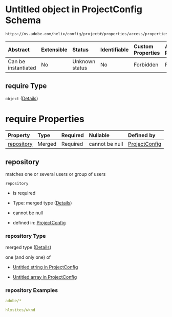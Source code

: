 # Untitled object in ProjectConfig Schema

```txt
https://ns.adobe.com/helix/config/project#/properties/access/properties/require
```



| Abstract            | Extensible | Status         | Identifiable | Custom Properties | Additional Properties | Access Restrictions | Defined In                                                                        |
| :------------------ | :--------- | :------------- | :----------- | :---------------- | :-------------------- | :------------------ | :-------------------------------------------------------------------------------- |
| Can be instantiated | No         | Unknown status | No           | Forbidden         | Forbidden             | none                | [project-config.schema.json\*](project-config.schema.json "open original schema") |

## require Type

`object` ([Details](project-config-properties-siteaccessconfig-properties-require.md))

# require Properties

| Property                  | Type   | Required | Nullable       | Defined by                                                                                                                                                |
| :------------------------ | :----- | :------- | :------------- | :-------------------------------------------------------------------------------------------------------------------------------------------------------- |
| [repository](#repository) | Merged | Required | cannot be null | [ProjectConfig](project-config-defs-emailglob.md "https://ns.adobe.com/helix/config/project#/properties/access/properties/require/properties/repository") |

## repository

matches one or several users or group of users

`repository`

*   is required

*   Type: merged type ([Details](project-config-defs-emailglob.md))

*   cannot be null

*   defined in: [ProjectConfig](project-config-defs-emailglob.md "https://ns.adobe.com/helix/config/project#/properties/access/properties/require/properties/repository")

### repository Type

merged type ([Details](project-config-defs-emailglob.md))

one (and only one) of

*   [Untitled string in ProjectConfig](project-config-defs-emailglob-oneof-0.md "check type definition")

*   [Untitled array in ProjectConfig](project-config-defs-emailglob-oneof-1.md "check type definition")

### repository Examples

```yaml
adobe/*

```

```yaml
hlxsites/wknd

```
